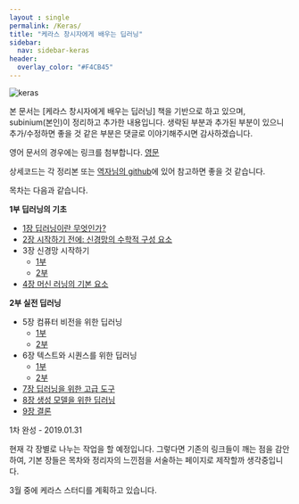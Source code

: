 ```yaml
---
layout : single
permalink: /Keras/
title: "케라스 창시자에게 배우는 딥러닝"
sidebar:
  nav: sidebar-keras
header:
  overlay_color: "#F4CB45"
---
```


![keras](https://tensorflowkorea.files.wordpress.com/2018/10/keras_dl_b.jpg?w=400)

본 문서는 [케라스 창시자에게 배우는 딥러닝] 책을 기반으로 하고 있으며, subinium(본인)이 정리하고 추가한 내용입니다. 생략된 부분과 추가된 부분이 있으니 추가/수정하면 좋을 것 같은 부분은 댓글로 이야기해주시면 감사하겠습니다.

영어 문서의 경우에는 링크를 첨부합니다. [영문](http://faculty.neu.edu.cn/yury/AAI/Textbook/Deep%20Learning%20with%20Python.pdf)

상세코드는 각 정리본 또는 [역자님의 github](https://github.com/rickiepark/deep-learning-with-python-notebooks)에 있어 참고하면 좋을 것 같습니다.

목차는 다음과 같습니다.

**1부 딥러닝의 기초**

- [1장 딥러닝이란 무엇인가?](/Keras-1)
- [2장 시작하기 전에: 신경망의 수학적 구성 요소](/Keras-2)
- 3장 신경망 시작하기
  - [1부](/Keras-3-1)
  - [2부](/Keras-3-2)
- [4장 머신 러닝의 기본 요소](/Keras-4)

**2부 실전 딥러닝**

- 5장 컴퓨터 비전을 위한 딥러닝
  - [1부](/Keras-5-1)
  - [2부](/Keras-5-2)
- 6장 텍스트와 시퀀스를 위한 딥러닝
  - [1부](/Keras-5-1)
  - [2부](/Keras-5-2)
- [7장 딥러닝을 위한 고급 도구](/Keras-7)
- [8장 생성 모델을 위한 딥러닝](/Keras-8)
- [9장 결론](/Keras-9)

1차 완성 - 2019.01.31

현재 각 장별로 나누는 작업을 할 예정입니다. 그렇다면 기존의 링크들이 깨는 점을 감안하여, 기본 장들은 목차와 정리자의 느낀점을 서술하는 페이지로 제작할까 생각중입니다.

3월 중에 케라스 스터디를 계획하고 있습니다.
